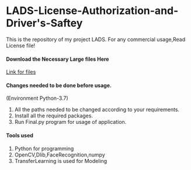 # LADS-License-Authorization-and-Driver's-Saftey
This is the repository of my project LADS.
For any commercial usage,Read License file!
#### Download the Necessary Large files Here
[Link for files](http://www.mediafire.com/folder/hsml89rboufxf/Files_for_LADS)

#### Changes needed to be done before usage.
(Environment Python-3.7)
1. All the paths needed to be changed according to your requirements.
2. Install all the required packages.
3. Run Final.py program for usage of application.
#### Tools used
1. Python for programming
2. OpenCV,Dlib,FaceRecognition,numpy
3. TransferLearning is used for Modeling
